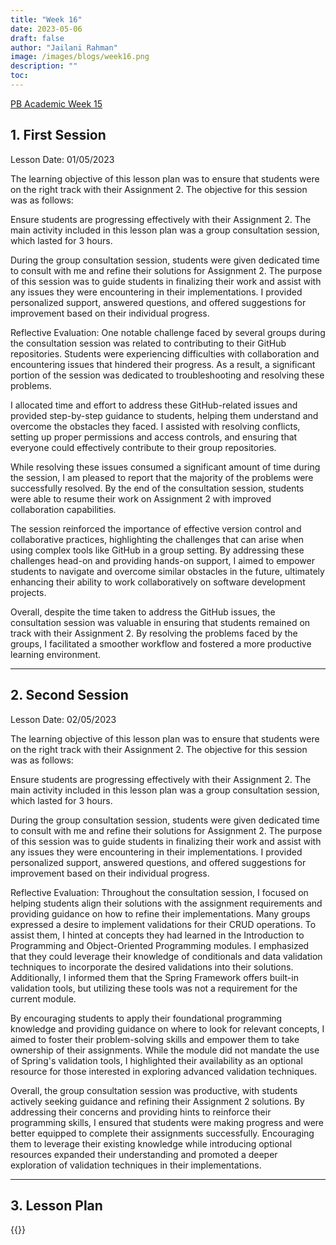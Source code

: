 ```yaml
---
title: "Week 16"
date: 2023-05-06
draft: false
author: "Jailani Rahman"
image: /images/blogs/week16.png
description: ""
toc:
---
```


<div class="h1"><u>PB Academic Week 15</u></div>

## 1. First Session

Lesson Date: 01/05/2023

The learning objective of this lesson plan was to ensure that students were on the right track with their Assignment 2. The objective for this session was as follows:

Ensure students are progressing effectively with their Assignment 2.
The main activity included in this lesson plan was a group consultation session, which lasted for 3 hours.

During the group consultation session, students were given dedicated time to consult with me and refine their solutions for Assignment 2. The purpose of this session was to guide students in finalizing their work and assist with any issues they were encountering in their implementations. I provided personalized support, answered questions, and offered suggestions for improvement based on their individual progress.

Reflective Evaluation:
One notable challenge faced by several groups during the consultation session was related to contributing to their GitHub repositories. Students were experiencing difficulties with collaboration and encountering issues that hindered their progress. As a result, a significant portion of the session was dedicated to troubleshooting and resolving these problems.

I allocated time and effort to address these GitHub-related issues and provided step-by-step guidance to students, helping them understand and overcome the obstacles they faced. I assisted with resolving conflicts, setting up proper permissions and access controls, and ensuring that everyone could effectively contribute to their group repositories.

While resolving these issues consumed a significant amount of time during the session, I am pleased to report that the majority of the problems were successfully resolved. By the end of the consultation session, students were able to resume their work on Assignment 2 with improved collaboration capabilities.

The session reinforced the importance of effective version control and collaborative practices, highlighting the challenges that can arise when using complex tools like GitHub in a group setting. By addressing these challenges head-on and providing hands-on support, I aimed to empower students to navigate and overcome similar obstacles in the future, ultimately enhancing their ability to work collaboratively on software development projects.

Overall, despite the time taken to address the GitHub issues, the consultation session was valuable in ensuring that students remained on track with their Assignment 2. By resolving the problems faced by the groups, I facilitated a smoother workflow and fostered a more productive learning environment.

---

## 2. Second Session

Lesson Date: 02/05/2023

The learning objective of this lesson plan was to ensure that students were on the right track with their Assignment 2. The objective for this session was as follows:

Ensure students are progressing effectively with their Assignment 2.
The main activity included in this lesson plan was a group consultation session, which lasted for 3 hours.

During the group consultation session, students were given dedicated time to consult with me and refine their solutions for Assignment 2. The purpose of this session was to guide students in finalizing their work and assist with any issues they were encountering in their implementations. I provided personalized support, answered questions, and offered suggestions for improvement based on their individual progress.

Reflective Evaluation:
Throughout the consultation session, I focused on helping students align their solutions with the assignment requirements and providing guidance on how to refine their implementations. Many groups expressed a desire to implement validations for their CRUD operations. To assist them, I hinted at concepts they had learned in the Introduction to Programming and Object-Oriented Programming modules. I emphasized that they could leverage their knowledge of conditionals and data validation techniques to incorporate the desired validations into their solutions. Additionally, I informed them that the Spring Framework offers built-in validation tools, but utilizing these tools was not a requirement for the current module.

By encouraging students to apply their foundational programming knowledge and providing guidance on where to look for relevant concepts, I aimed to foster their problem-solving skills and empower them to take ownership of their assignments. While the module did not mandate the use of Spring's validation tools, I highlighted their availability as an optional resource for those interested in exploring advanced validation techniques.

Overall, the group consultation session was productive, with students actively seeking guidance and refining their Assignment 2 solutions. By addressing their concerns and providing hints to reinforce their programming skills, I ensured that students were making progress and were better equipped to complete their assignments successfully. Encouraging them to leverage their existing knowledge while introducing optional resources expanded their understanding and promoted a deeper exploration of validation techniques in their implementations.

---

## 3. Lesson Plan
{{<embed-pdf url="../resources/NEP_LP_S2_23_WK15_MJA.pdf">}}